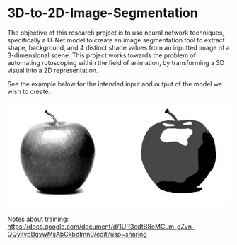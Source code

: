 # 3D-to-2D-Image-Segmentation

The objective of this research project is to use neural network techniques, specifically a U-Net
model to create an image segmentation tool to extract shape, background, and 4 distinct shade
values from an inputted image of a 3-dimensional scene. This project works towards the problem of
automating rotoscoping within the field of animation, by transforming a 3D visual into a 2D
representation.

See the example below for the intended input and output of the model we wish to
create.

![Example Image](example.png "Example")


Notes about training: https://docs.google.com/document/d/1UR3cdtB8oMCLm-gZvn-QQyjIvpBqywMijAbCkbdImn0/edit?usp=sharing
